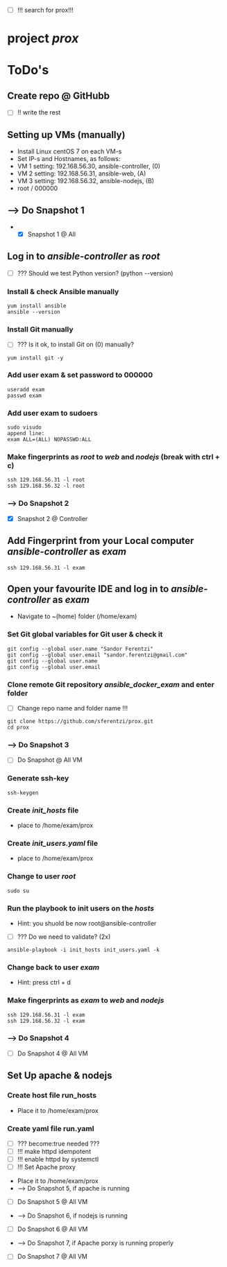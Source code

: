 - [ ] !!! search for prox!!!
# project *prox*

# ToDo's

## Create repo @ GitHubb
- [ ] !! write the rest

## Setting up VMs (manually)
- Install Linux centOS 7 on each VM-s
- Set IP-s and Hostnames, as follows:
 - VM 1 setting: 192.168.56.30, ansible-controller, (0)
 - VM 2 setting: 192.168.56.31, ansible-web, (A)
 - VM 3 setting: 192.168.56.32, ansible-nodejs, (B)
 - root / 000000

 ## --> Do Snapshot 1
 - - [x] Snapshot 1 @ All

## Log in to *ansible-controller* as *root*
- [ ] ??? Should we test Python version? (python --version)
### Install & check Ansible manually
~~~
yum install ansible
ansible --version
~~~

### Install Git manually
- [ ] ??? Is it ok, to install Git on (0) manually?
~~~
yum install git -y
~~~

### Add user exam & set password to 000000
~~~
useradd exam
passwd exam
~~~

### Add user exam to sudoers
~~~
sudo visudo
append line: 
exam ALL=(ALL) NOPASSWD:ALL
~~~

### Make fingerprints as *root* to *web* and *nodejs* (break with ctrl + c)
~~~
ssh 129.168.56.31 -l root
ssh 129.168.56.32 -l root 
~~~

### --> Do Snapshot 2
- [x] Snapshot 2 @ Controller

## Add Fingerprint from your Local computer *ansible-controller* as *exam*
~~~
ssh 129.168.56.31 -l exam
~~~

## Open your favourite IDE and log in to *ansible-controller* as *exam*
- Navigate to ~(home) folder (/home/exam)

### Set Git global variables for Git user & check it
~~~
git config --global user.name "Sandor Ferentzi"
git config --global user.email "sandor.ferentzi@gmail.com"
git config --global user.name
git config --global user.email
~~~

### Clone remote Git repository *ansible_docker_exam* and enter folder
- [ ] Change repo name and folder name !!!
~~~
git clone https://github.com/sferentzi/prox.git
cd prox
~~~

### --> Do Snapshot 3
- [ ] Do Snapshot @ All VM

### Generate ssh-key
~~~
ssh-keygen
~~~

### Create *init_hosts* file
- place to /home/exam/prox

### Create *init_users.yaml* file
- place to /home/exam/prox

### Change to user *root*
~~~
sudo su
~~~

### Run the playbook to init users on the *hosts*
- Hint: you shuold be now root@ansible-controller
- [ ] ??? Do we need to validate? (2x)
~~~
ansible-playbook -i init_hosts init_users.yaml -k
~~~

### Change back to user *exam*
- Hint: press ctrl + d

### Make fingerprints as *exam* to *web* and *nodejs*
~~~
ssh 129.168.56.31 -l exam
ssh 129.168.56.32 -l exam 
~~~

### --> Do Snapshot 4
- [ ] Do Snapshot 4 @ All VM

## Set Up apache & nodejs

### Create host file run_hosts
- Place it to /home/exam/prox

### Create yaml file run.yaml
- [ ] ??? become:true needed ???
- [ ] !!! make httpd idempotent
- [ ] !!! enable httpd by systemctl
- [ ] !!! Set Apache proxy
- Place it to /home/exam/prox
- --> Do Snapshot 5, if apache is running
- [ ] Do Snapshot 5 @ All VM
- --> Do Snapshot 6, if nodejs is running
- [ ] Do Snapshot 6 @ All VM
- --> Do Snapshot 7, if Apache porxy is running properly
- [ ] Do Snapshot 7 @ All VM